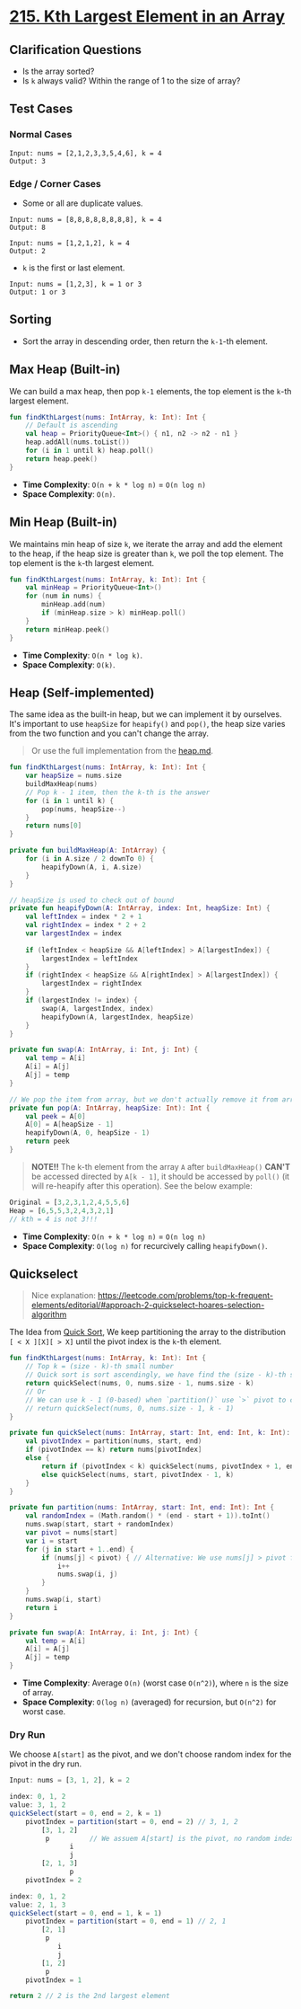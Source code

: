 # [215. Kth Largest Element in an Array](https://leetcode.com/problems/kth-largest-element-in-an-array/)

## Clarification Questions
* Is the array sorted?
* Is `k` always valid? Within the range of 1 to the size of array?
 
## Test Cases
### Normal Cases
```
Input: nums = [2,1,2,3,3,5,4,6], k = 4
Output: 3
```
### Edge / Corner Cases
* Some or all are duplicate values.
```
Input: nums = [8,8,8,8,8,8,8,8], k = 4
Output: 8

Input: nums = [1,2,1,2], k = 4
Output: 2
```

* `k` is the first or last element.
```
Input: nums = [1,2,3], k = 1 or 3
Output: 1 or 3
```

## Sorting
* Sort the array in descending order, then return the `k-1`-th element.

## Max Heap (Built-in)
We can build a max heap, then pop `k-1` elements, the top element is the `k`-th largest element.
```kotlin
fun findKthLargest(nums: IntArray, k: Int): Int {
    // Default is ascending
    val heap = PriorityQueue<Int>() { n1, n2 -> n2 - n1 }
    heap.addAll(nums.toList())
    for (i in 1 until k) heap.poll()
    return heap.peek()
}
```

* **Time Complexity**: `O(n + k * log n)` = `O(n log n)`
* **Space Complexity**: `O(n)`.

## Min Heap (Built-in)
We maintains min heap of size `k`, we iterate the array and add the element to the heap, if the heap size is greater than `k`, we poll the top element. The top element is the `k`-th largest element.
```kotlin
fun findKthLargest(nums: IntArray, k: Int): Int {
    val minHeap = PriorityQueue<Int>()
    for (num in nums) {
        minHeap.add(num)
        if (minHeap.size > k) minHeap.poll()
    }
    return minHeap.peek()
}
```
* **Time Complexity**: `O(n * log k)`.
* **Space Complexity**: `O(k)`.

## Heap (Self-implemented)
The same idea as the built-in heap, but we can implement it by ourselves. It's important to use `heapSize` for `heapify()` and `pop()`, the heap size varies from the two function and you can't change the array.

> Or use the full implementation from the [heap.md](../topics/heap.md#full-implementation).

```kotlin
fun findKthLargest(nums: IntArray, k: Int): Int {
    var heapSize = nums.size
    buildMaxHeap(nums)
    // Pop k - 1 item, then the k-th is the answer
    for (i in 1 until k) {
        pop(nums, heapSize--)
    }
    return nums[0]
}

private fun buildMaxHeap(A: IntArray) {
    for (i in A.size / 2 downTo 0) {
        heapifyDown(A, i, A.size) 
    }
}

// heapSize is used to check out of bound
private fun heapifyDown(A: IntArray, index: Int, heapSize: Int) {
    val leftIndex = index * 2 + 1
    val rightIndex = index * 2 + 2
    var largestIndex = index
    
    if (leftIndex < heapSize && A[leftIndex] > A[largestIndex]) {
        largestIndex = leftIndex
    }
    if (rightIndex < heapSize && A[rightIndex] > A[largestIndex]) {
        largestIndex = rightIndex
    }
    if (largestIndex != index) {
        swap(A, largestIndex, index)
        heapifyDown(A, largestIndex, heapSize)
    }
}

private fun swap(A: IntArray, i: Int, j: Int) {
    val temp = A[i]
    A[i] = A[j]
    A[j] = temp
}

// We pop the item from array, but we don't actually remove it from array, just decrease the heap size
private fun pop(A: IntArray, heapSize: Int): Int {
    val peek = A[0]
    A[0] = A[heapSize - 1]
    heapifyDown(A, 0, heapSize - 1)
    return peek
}
```

> **NOTE!!** The k-th element from the array `A` after `buildMaxHeap()` **CAN'T** be accessed directed by `A[k - 1]`, it should be accessed by `poll()` (it will re-heapify after this operation). See the below example:

```js
Original = [3,2,3,1,2,4,5,5,6]
Heap = [6,5,5,3,2,4,3,2,1]
// kth = 4 is not 3!!!
```

* **Time Complexity**: `O(n + k * log n)` = `O(n log n)`
* **Space Complexity**: `O(log n)` for recurcively calling `heapifyDown()`.

## Quickselect
> Nice explanation: https://leetcode.com/problems/top-k-frequent-elements/editorial/#approach-2-quickselect-hoares-selection-algorithm 

The Idea from [Quick Sort](../topics/sorting.md#quick-sort), We keep partitioning the array to the distribution `[ < X ][X][ > X]` until the pivot index is the `k`-th element.

```kotlin
fun findKthLargest(nums: IntArray, k: Int): Int {
    // Top k = (size - k)-th small number
    // Quick sort is sort ascendingly, we have find the (size - k)-th small number!!
    return quickSelect(nums, 0, nums.size - 1, nums.size - k)
    // Or
    // We can use k - 1 (0-based) when `partition()` use `>` pivot to compare (sort descending)
    // return quickSelect(nums, 0, nums.size - 1, k - 1)
}

private fun quickSelect(nums: IntArray, start: Int, end: Int, k: Int): Int {
    val pivotIndex = partition(nums, start, end)
    if (pivotIndex == k) return nums[pivotIndex]
    else {
        return if (pivotIndex < k) quickSelect(nums, pivotIndex + 1, end, k)
        else quickSelect(nums, start, pivotIndex - 1, k)
    }
}

private fun partition(nums: IntArray, start: Int, end: Int): Int {
    val randomIndex = (Math.random() * (end - start + 1)).toInt()
    nums.swap(start, start + randomIndex)
    var pivot = nums[start]
    var i = start
    for (j in start + 1..end) {
        if (nums[j] < pivot) { // Alternative: We use nums[j] > pivot for descending order
            i++
            nums.swap(i, j)
        }
    }
    nums.swap(i, start)
    return i
}

private fun swap(A: IntArray, i: Int, j: Int) {
    val temp = A[i]
    A[i] = A[j]
    A[j] = temp
}
```

* **Time Complexity**: Average `O(n)` (worst case `O(n^2)`), where `n` is the size of array.
* **Space Complexity**: `O(log n)` (averaged) for recursion, but `O(n^2)` for worst case.


### Dry Run
We choose `A[start]` as the pivot, and we don't choose random index for the pivot in the dry run.
```js
Input: nums = [3, 1, 2], k = 2

index: 0, 1, 2
value: 3, 1, 2
quickSelect(start = 0, end = 2, k = 1)
    pivotIndex = partition(start = 0, end = 2) // 3, 1, 2
        [3, 1, 2]
         p          // We assuem A[start] is the pivot, no random index
               i 
               j
        [2, 1, 3]  
               p
    pivotIndex = 2

index: 0, 1, 2
value: 2, 1, 3
quickSelect(start = 0, end = 1, k = 1)
    pivotIndex = partition(start = 0, end = 1) // 2, 1
        [2, 1]
         p
            i
            j
        [1, 2]
         p
    pivotIndex = 1

return 2 // 2 is the 2nd largest element
```
             